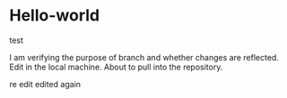 # Hello-world
test


I am verifying the purpose of branch and whether changes are reflected.
Edit in the local machine.
About to pull into the repository.  

re edit edited again
